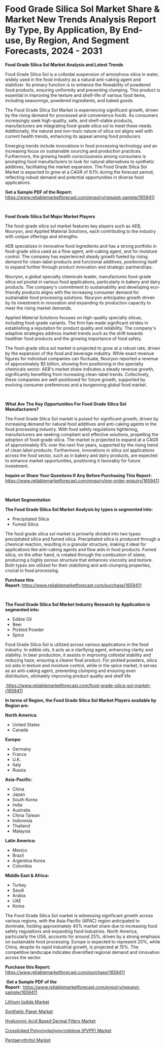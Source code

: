 <p><h1>Food Grade Silica Sol Market Share & Market New Trends Analysis Report By Type, By Application, By End-use, By Region, And Segment Forecasts, 2024 - 2031</h1></p><p><strong>Food Grade Silica Sol Market Analysis and Latest Trends</strong></p>
<p><p>Food Grade Silica Sol is a colloidal suspension of amorphous silica in water, widely used in the food industry as a natural anti-caking agent and stabilizer. Its primary function is to enhance the flowability of powdered food products, ensuring uniformity and preventing clumping. This product is essential in improving the texture and shelf-life of various food items, including seasonings, powdered ingredients, and baked goods.</p><p>The Food Grade Silica Sol Market is experiencing significant growth, driven by the rising demand for processed and convenience foods. As consumers increasingly seek high-quality, safe, and shelf-stable products, manufacturers are integrating food-grade silica sol to meet these needs. Additionally, the natural and non-toxic nature of silica sol aligns well with current health trends, enhancing its appeal among food producers. </p><p>Emerging trends include innovations in food processing technology and an increasing focus on sustainable sourcing and production practices. Furthermore, the growing health consciousness among consumers is prompting food manufacturers to look for natural alternatives to synthetic additives, facilitating the market expansion. The Food Grade Silica Sol Market is expected to grow at a CAGR of 9.1% during the forecast period, reflecting robust demand and potential opportunities in diverse food applications.</p></p>
<p><strong>Get a Sample PDF of the Report:&nbsp;</strong> <a href="https://www.reliablemarketforecast.com/enquiry/request-sample/1659411?utm_campaign=950&utm_medium=2&utm_source=Github&utm_content=ia&utm_term=09122024&utm_id=food-grade-silica-sol">https://www.reliablemarketforecast.com/enquiry/request-sample/1659411</a></p>
<p>&nbsp;</p>
<p><strong>Food Grade Silica Sol Major Market Players</strong></p>
<p><p>The food-grade silica sol market features key players such as AEB, Nouryon, and Applied Material Solutions, each contributing to the industry with unique offerings and strengths.</p><p>AEB specializes in innovative food ingredients and has a strong portfolio in food-grade silica used as a flow agent, anti-caking agent, and for moisture control. The company has experienced steady growth fueled by rising demand for clean-label products and functional additives, positioning itself to expand further through product innovation and strategic partnerships.</p><p>Nouryon, a global specialty chemicals leader, manufactures food-grade silica sol pivotal in various food applications, particularly in bakery and dairy products. The company's commitment to sustainability and developing eco-friendly products aligns with the increasing consumer demand for sustainable food processing solutions. Nouryon anticipates growth driven by its investment in innovation and expanding its production capacity to meet the rising market demands.</p><p>Applied Material Solutions focuses on high-quality specialty silicas, including food-grade variants. The firm has made significant strides in establishing a reputation for product quality and reliability. The company's adaptive strategies address market trends such as the shift towards healthier food products and the growing importance of food safety.</p><p>The food-grade silica sol market is projected to grow at a robust rate, driven by the expansion of the food and beverage industry. While exact revenue figures for individual companies can fluctuate, Nouryon reported a revenue of approximately $5 billion, showing firm positioning in the specialty chemicals sector. AEB's market share indicates a steady revenue growth, significantly benefiting from increasing clean-label trends. Collectively, these companies are well-positioned for future growth, supported by evolving consumer preferences and a burgeoning global food market.</p></p>
<p>&nbsp;</p>
<p><strong>What Are The Key Opportunities For Food Grade Silica Sol Manufacturers?</strong></p>
<p><p>The Food Grade Silica Sol market is poised for significant growth, driven by increasing demand for natural food additives and anti-caking agents in the food processing industry. With food safety regulations tightening, manufacturers are seeking compliant and effective solutions, propelling the adoption of food-grade silica. The market is projected to expand at a CAGR of approximately 6% over the next five years, supported by the rising trend of clean label products. Furthermore, innovations in silica sol applications across the food sector, such as in bakery and dairy products, are expected to enhance market opportunities, positioning it favorably for future investment.</p></p>
<p><strong>Inquire or Share Your Questions If Any Before Purchasing This Report:</strong> <a href="https://www.reliablemarketforecast.com/enquiry/pre-order-enquiry/1659411?utm_campaign=950&utm_medium=2&utm_source=Github&utm_content=ia&utm_term=09122024&utm_id=food-grade-silica-sol">https://www.reliablemarketforecast.com/enquiry/pre-order-enquiry/1659411</a></p>
<p>&nbsp;</p>
<p><strong>Market Segmentation</strong></p>
<p><strong>The Food Grade Silica Sol Market Analysis by types is segmented into:</strong></p>
<p><ul><li>Precipitated Silica</li><li>Fumed Silica</li></ul></p>
<p><p>The food grade silica sol market is primarily divided into two types: precipitated silica and fumed silica. Precipitated silica is produced through a chemical reaction, resulting in a granular structure, making it ideal for applications like anti-caking agents and flow aids in food products. Fumed silica, on the other hand, is created through the combustion of silane, producing a highly porous structure that enhances viscosity and texture. Both types are utilized for their stabilizing and anti-clumping properties, crucial in food processing.</p></p>
<p><strong>Purchase this Report:&nbsp;</strong><a href="https://www.reliablemarketforecast.com/purchase/1659411?utm_campaign=950&utm_medium=2&utm_source=Github&utm_content=ia&utm_term=09122024&utm_id=food-grade-silica-sol">https://www.reliablemarketforecast.com/purchase/1659411</a></p>
<p>&nbsp;</p>
<p><strong>The Food Grade Silica Sol Market Industry Research by Application is segmented into:</strong></p>
<p><ul><li>Edible Oil</li><li>Beer</li><li>Pickled Powder</li><li>Spice</li></ul></p>
<p><p>Food Grade Silica Sol is utilized across various applications in the food industry. In edible oils, it acts as a clarifying agent, enhancing clarity and stability. In beer production, it assists in improving colloidal stability and reducing haze, ensuring a clearer final product. For pickled powders, silica sol aids in texture and moisture control, while in the spice market, it serves as an anti-caking agent, preventing clumping and ensuring even distribution, ultimately improving product quality and shelf life.</p></p>
<p><a href="https://www.reliablemarketforecast.com/food-grade-silica-sol-market-r1659411?utm_campaign=950&utm_medium=2&utm_source=Github&utm_content=ia&utm_term=09122024&utm_id=food-grade-silica-sol">&nbsp;https://www.reliablemarketforecast.com/food-grade-silica-sol-market-r1659411</a></p>
<p><strong>In terms of Region, the Food Grade Silica Sol Market Players available by Region are:</strong></p>
<p>
    <p> <strong> North America: </strong>
        <ul>
            <li>United States</li>
            <li>Canada</li>
        </ul>
        </p> 
    <p> <strong> Europe: </strong>
        <ul>
            <li>Germany</li>
            <li>France</li>
            <li>U.K.</li>
            <li>Italy</li>
            <li>Russia</li>
        </ul>
        </p> 
    <p> <strong> Asia-Pacific: </strong>
        <ul>
            <li>China</li>
            <li>Japan</li>
            <li>South Korea</li>
            <li>India</li>
            <li>Australia</li>
            <li>China Taiwan</li>
            <li>Indonesia</li>
            <li>Thailand</li>
            <li>Malaysia</li>
        </ul>
        </p> 
    <p> <strong> Latin America: </strong>
        <ul>
            <li>Mexico</li>
            <li>Brazil</li>
            <li>Argentina Korea</li>
            <li>Colombia</li>
        </ul>
        </p> 
    <p> <strong> Middle East & Africa: </strong>
        <ul>
            <li>Turkey</li>
            <li>Saudi</li>
            <li>Arabia</li>
            <li>UAE</li>
            <li>Korea</li>
        </ul>
    </p>
    </p>
<p><p>The Food Grade Silica Sol market is witnessing significant growth across various regions, with the Asia-Pacific (APAC) region anticipated to dominate, holding approximately 40% market share due to increasing food safety regulations and expanding food industries. North America, particularly the USA, accounts for around 25%, driven by a strong emphasis on sustainable food processing. Europe is expected to represent 20%, while China, despite its rapid industrial growth, is projected at 15%. The competitive landscape indicates diversified regional demand and innovation across the sector.</p></p>
<p><strong>Purchase this Report: </strong><a href="https://www.reliablemarketforecast.com/purchase/1659411?utm_campaign=950&utm_medium=2&utm_source=Github&utm_content=ia&utm_term=09122024&utm_id=food-grade-silica-sol">https://www.reliablemarketforecast.com/purchase/1659411</a></p>
<p>&nbsp;<strong>Get a Sample PDF of the Report:&nbsp;&nbsp;</strong><a href="https://www.reliablemarketforecast.com/enquiry/request-sample/1659411?utm_campaign=950&utm_medium=2&utm_source=Github&utm_content=ia&utm_term=09122024&utm_id=food-grade-silica-sol">https://www.reliablemarketforecast.com/enquiry/request-sample/1659411</a></p>
<p><strong></strong></p>
<p><p><a href="https://www.linkedin.com/pulse/lithium-iodide-market-analysis-report-provides-trend-insights-qepyf?utm_campaign=950&utm_medium=2&utm_source=Github&utm_content=ia&utm_term=09122024&utm_id=food-grade-silica-sol">Lithium Iodide Market</a></p><p><a href="https://www.linkedin.com/pulse/future-synthetic-paper-market-global-forecast-trends-2024--5vsef?utm_campaign=950&utm_medium=2&utm_source=Github&utm_content=ia&utm_term=09122024&utm_id=food-grade-silica-sol">Synthetic Paper Market</a></p><p><a href="https://www.linkedin.com/pulse/projecting-hyaluronic-acid-based-dermal-fillers-markets-rapid-akmrf?utm_campaign=950&utm_medium=2&utm_source=Github&utm_content=ia&utm_term=09122024&utm_id=food-grade-silica-sol">Hyaluronic Acid Based Dermal Fillers Market</a></p><p><a href="https://github.com/castoriffic/Market-Research-Report-List-5/blob/main/crosslinked-polyvinylpolypyrrolidone-pvpp-market.md?utm_campaign=950&utm_medium=2&utm_source=Github&utm_content=ia&utm_term=09122024&utm_id=food-grade-silica-sol">Crosslinked Polyvinylpolypyrrolidone (PVPP) Market</a></p><p><a href="https://www.linkedin.com/pulse/foreign-market-opportunities-dynamics-analysis-pentaerythritol-0dyhf?utm_campaign=950&utm_medium=2&utm_source=Github&utm_content=ia&utm_term=09122024&utm_id=food-grade-silica-sol">Pentaerythritol Market</a></p></p>